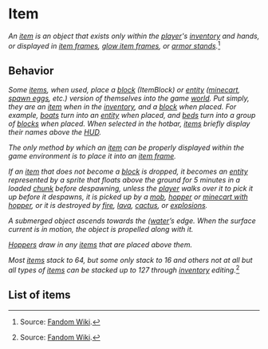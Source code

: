# Item

*An [item](https://minecraft.wiki/w/Item) is an object that exists only within the [player](https://minecraft.wiki/w/Player)'s [inventory](https://minecraft.wiki/w/Inventory) and hands, or displayed in [item frames](https://minecraft.wiki/w/Item_Frame), [glow item frames](https://minecraft.wiki/w/Item_Frame), or [armor stands](https://minecraft.wiki/w/Armor_Stand).*[^1]

## Behavior

*Some [items](https://minecraft.wiki/w/Item), when used, place a [block](https://minecraft.wiki/w/Block) (ItemBlock) or [entity](https://minecraft.wiki/w/Entity) ([minecart](https://minecraft.wiki/w/Minecart), [spawn eggs](https://minecraft.wiki/w/Spawn_Egg), etc.) version of themselves into the game [world](https://minecraft.wiki/w/World). Put simply, they are an [item](https://minecraft.wiki/w/Item) when in the [inventory](https://minecraft.wiki/w/Inventory), and a [block](https://minecraft.wiki/w/Block) when placed. For example, [boats](https://minecraft.wiki/w/Boat) turn into an [entity](https://minecraft.wiki/w/Entity) when placed, and [beds](https://minecraft.wiki/w/Bed) turn into a group of [blocks](https://minecraft.wiki/w/Block) when placed. When selected in the hotbar, [items](https://minecraft.wiki/w/Item) briefly display their names above the [HUD](https://minecraft.fandom.com/el/wiki/Heads-up_display).*

*The only method by which an [item](https://minecraft.wiki/w/Item) can be properly displayed within the game environment is to place it into an [item frame](https://minecraft.wiki/w/Item_Frame).*

*If an [item](https://minecraft.wiki/w/Item) that does not become a [block](https://minecraft.wiki/w/Block) is dropped, it becomes an [entity](https://minecraft.wiki/w/Entity) represented by a sprite that floats above the ground for 5 minutes in a loaded [chunk](https://minecraft.wiki/w/Chunk) before despawning, unless the [player](https://minecraft.wiki/w/Player) walks over it to pick it up before it despawns, it is picked up by a [mob](https://minecraft.wiki/w/Mob), [hopper](https://minecraft.wiki/w/Hopper) or [minecart with hopper](https://minecraft.wiki/w/Minecart_with_Hopper), or it is destroyed by [fire](https://minecraft.wiki/w/Fire), [lava](https://minecraft.wiki/w/Lava), [cactus](https://minecraft.wiki/w/Cactus), or [explosions](https://minecraft.wiki/w/Explosion).*

*A submerged object ascends towards the ([water](https://minecraft.wiki/w/Water)’s edge. When the surface current is in motion, the object is propelled along with it.*

*[Hoppers](https://minecraft.wiki/w/Hopper) draw in any [items](https://minecraft.wiki/w/Item) that are placed above them.*

*Most [items](https://minecraft.wiki/w/Item) stack to 64, but some only stack to 16 and others not at all but all types of [items](https://minecraft.wiki/w/Item) can be stacked up to 127 through [inventory](https://minecraft.wiki/w/Inventory) editing.*[^1]

[^1]: Source: [Fandom Wiki](https://minecraft.wiki/w/Item).

## List of items

<div id="list" type="items" mod="adventurez"></div>
<script src="/wiki/javascripts/info.js"></script>
